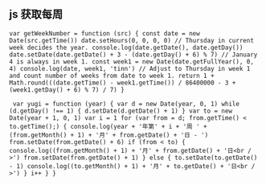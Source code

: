 ## js 获取每周

`var getWeekNumber = function (src) {
      const date = new Date(src.getTime())
      date.setHours(0, 0, 0, 0)
      // Thursday in current week decides the year.
      console.log(date.getDate(), date.getDay())
      date.setDate(date.getDate() + 3 - (date.getDay() + 6) % 7)
      // January 4 is always in week 1.
      const week1 = new Date(date.getFullYear(), 0, 4)
      console.log(date, week1, 'tinn')
      // Adjust to Thursday in week 1 and count number of weeks from date to week 1.
      return 1 + Math.round(((date.getTime() - week1.getTime()) / 86400000 - 3 + (week1.getDay() + 6) % 7) / 7)
    }`
    
 ` var yugi = function (year) {
      var d = new Date(year, 0, 1)
      while (d.getDay() !== 1) {
        d.setDate(d.getDate() + 1)
      }
      var to = new Date(year + 1, 0, 1)
      var i = 1
      for (var from = d; from.getTime() < to.getTime();) {
        console.log(year + '年第' + i + '周 ' + (from.getMonth() + 1) + '月' + from.getDate() + '日 - ')
        from.setDate(from.getDate() + 6)
        if (from < to) {
          console.log((from.getMonth() + 1) + '月' + from.getDate() + '日<br / >')
          from.setDate(from.getDate() + 1)
        } else {
          to.setDate(to.getDate() - 1)
          console.log((to.getMonth() + 1) + '月' + to.getDate() + '日<br / >')
        }
        i++
      }
    }`
